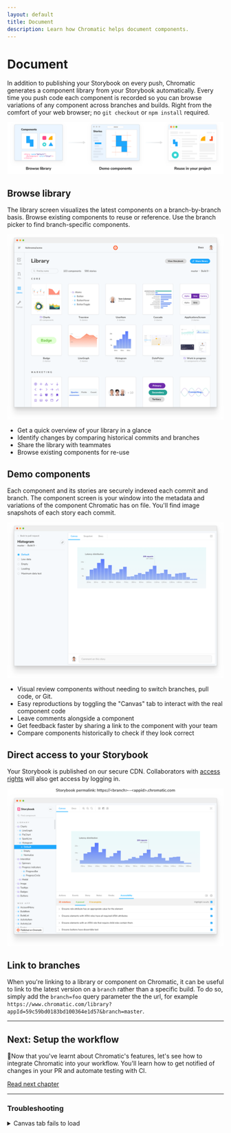 ```yaml
---
layout: default
title: Document
description: Learn how Chromatic helps document components.
---
```


# Document

In addition to publishing your Storybook on every push, Chromatic generates a component library from your Storybook automatically. Every time you push code each component is recorded so you can browse variations of any component across branches and builds. Right from the comfort of your web browser; no `git checkout` or `npm install` required.

![Document](img/workflow-document.png)

## Browse library

The library screen visualizes the latest components on a branch-by-branch basis. Browse existing components to reuse or reference. Use the branch picker to find branch-specific components.

![Component library](/img/library.png)

- Get a quick overview of your library in a glance
- Identify changes by comparing historical commits and branches
- Share the library with teammates
- Browse existing components for re-use

## Demo components

Each component and its stories are securely indexed each commit and branch. The component screen is your window into the metadata and variations of the component Chromatic has on file. You'll find image snapshots of each story each commit.

![Component screen](/img/component.png)

- Visual review components without needing to switch branches, pull code, or Git.
- Easy reproductions by toggling the "Canvas" tab to interact with the real component code
- Leave comments alongside a component
- Get feedback faster by sharing a link to the component with your team
- Compare components historically to check if they look correct

## Direct access to your Storybook

Your Storybook is published on our secure CDN. Collaborators with [access rights](access) will also get access by logging in.

![Direct Storybook](img/published-storybook.png)

## Link to branches

When you're linking to a library or component on Chromatic, it can be useful to link to the latest version on a `branch` rather than a specific build. To do so, simply add the `branch=foo` query parameter the the url, for example `https://www.chromatic.com/library?appId=59c59bd0183bd100364e1d57&branch=master`.

---

## Next: Setup the workflow

🔄Now that you've learnt about Chromatic's features, let's see how to integrate Chromatic into your workflow. You'll learn how to get notified of changes in your PR and automate testing with CI.

<a class="btn primary round" href="/ci">Read next chapter</a>

---

### Troubleshooting

<details><summary>Canvas tab fails to load</summary>

If your stories make use of non-HTTPS content (for instance images), the iframe we deliver live view will fail to load, as modern browsers do not allow mixed content (HTTP content hosted within HTTPS pages).

To fix this, simply ensure all resources used by your stories are hosted via HTTPS.

</details>

